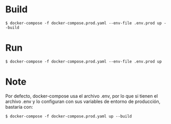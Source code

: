 # Build
```
$ docker-compose -f docker-compose.prod.yaml --env-file .env.prod up --build
```

# Run
```
$ docker-compose -f docker-compose.prod.yaml --env-file .env.prod up
```

# Note
Por defecto, docker-compose usa el archivo .env, por lo que si tienen el archivo .env y lo configuran con sus variables de entorno de producción, bastaría con:

```
$ docker-compose -f docker-compose.prod.yaml up --build
```